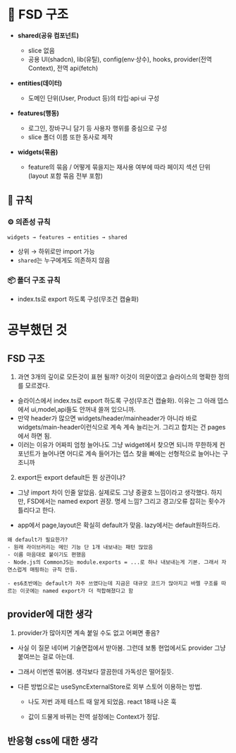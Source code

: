 # 🧩 FSD 구조

- **shared(공유 컴포넌트)**  
  - slice 없음  
  - 공용 UI(shadcn), lib(유틸), config(env·상수), hooks, provider(전역 Context), 전역 api(fetch)

- **entities(데이터)**   
  - 도메인 단위(User, Product 등)의 타입·api·ui 구성

- **features(행동)**   
  - 로그인, 장바구니 담기 등 사용자 행위를 중심으로 구성
  - slice 폴더 이름 또한 동사로 제작

- **widgets(묶음)**  
  - feature의 묶음 / 어떻게 묶을지는 재사용 여부에 따라 페이지 섹션 단위(layout 포함 묶음 전부 포함)

## 🔁 규칙

### ⚙️ 의존성 규칙
```
widgets → features → entities → shared
```

- 상위 → 하위로만 import 가능  
- `shared`는 누구에게도 의존하지 않음

### 📦 폴더 구조 규칙

- index.ts로 export 하도록 구성(무조건 캡슐화)


# 공부했던 것

## FSD 구조

1. 과연 3개의 깊이로 모든것이 표현 될까? 이것이 의문이였고 슬라이스의 명확한 정의를 모르겠다.

- 슬라이스에서 index.ts로 export 하도록 구성(무조건 캡슐화). 이유는 그 아래 뎁스에서 ui,model,api들도 안꺼내 쓸꺼 있으니까.
- 만약 header가 많으면 widgets/header/mainheader가 아니라 바로 widgets/main-header이런식으로 계속 계속 늘리는거. 그리고 합치는 건 pages에서 하면 됨. 
- 이러는 이유가 어짜피 엄청 늘어나도 그냥 widget에서 찾으면 되니까 무한하게 컨포넌트가 늘어나면 어디로 계속 들어가는 뎁스 찾을 빠에는 선형적으로 늘어나는 구조니까

2. export든 export default든 뭔 상관이냐?

- 그냥 import 차이 인줄 알았음. 실제로도 그냥 중괄호 느낌이라고 생각했다. 하지만, FSD에서는 named export 권장. 명세 느낌? 그리고 경고/오류 잡히는 횟수가 틀리다고 한다.

- app에서 page,layout은 확실히 default가 맞음. lazy에서는 default원하드라.

```
왜 default가 필요한가?
- 원래 라이브러리는 메인 기능 단 1개 내보내는 패턴 많았음
- 이름 마음대로 붙이기도 편했음
- Node.js의 CommonJS는 module.exports = ...로 하나 내보내는게 기본. 그래서 자연스럽게 매핑하는 규칙 만듬.

- es6초반에는 default가 자주 쓰였다는데 지금은 대규모 코드가 많아지고 바렐 구조를 따르는 이곳에는 named export가 더 적합해졌다고 함
```

## provider에 대한 생각

1. provider가 많아지면 계속 붙일 수도 없고 어쩌면 좋음?

- 사실 이 질문 네이버 기술면접에서 받아봄. 그런데 보통 현업에서도 provider 그냥 붙여쓰는 걸로 아는데.

- 그래서 이번엔 묶어봄. 생각보다 깔끔한데 가독성은 떨어질듯.

- 다른 방법으로는 useSyncExternalStore로 외부 스토어 이용하는 방법. 

  - 나도 저번 과제 테스트 때 알게 되었음. react 18때 나온 훅

  - 값이 드물게 바뀌는 전역 설정에는 Context가 정답.

## 반응형 css에 대한 생각